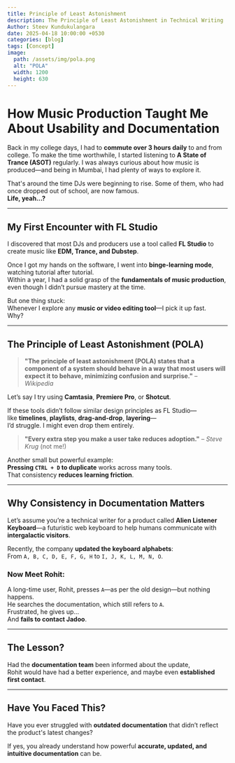 ```yaml
---
title: Principle of Least Astonishment
description: The Principle of Least Astonishment in Technical Writing
Author: Steev Kundukulangara
date: 2025-04-18 10:00:00 +0530
categories: [blog]
tags: [Concept]
image:
  path: /assets/img/pola.png
  alt: "POLA"
  width: 1200
  height: 630
---
```


# How Music Production Taught Me About Usability and Documentation

Back in my college days, I had to **commute over 3 hours daily** to and from college. To make the time worthwhile, I started listening to **A State of Trance (ASOT)** regularly. I was always curious about how music is produced—and being in Mumbai, I had plenty of ways to explore it.

That's around the time DJs were beginning to rise. Some of them, who had once dropped out of school, are now famous.  
**Life, yeah...?**

---

## My First Encounter with FL Studio

I discovered that most DJs and producers use a tool called **FL Studio** to create music like **EDM, Trance, and Dubstep**.

Once I got my hands on the software, I went into **binge-learning mode**, watching tutorial after tutorial.  
Within a year, I had a solid grasp of the **fundamentals of music production**, even though I didn’t pursue mastery at the time.

But one thing stuck:  
Whenever I explore any **music or video editing tool**—I pick it up fast.  
Why?

---

## The Principle of Least Astonishment (POLA)

> **"The principle of least astonishment (POLA) states that a component of a system should behave in a way that most users will expect it to behave, minimizing confusion and surprise."** – *Wikipedia*

Let’s say I try using **Camtasia**, **Premiere Pro**, or **Shotcut**.

If these tools didn’t follow similar design principles as FL Studio—  
like **timelines**, **playlists**, **drag-and-drop**, **layering**—  
I’d struggle. I might even drop them entirely.

> **"Every extra step you make a user take reduces adoption."** – *Steve Krug* (not me!)

Another small but powerful example:  
**Pressing `CTRL + D` to duplicate** works across many tools.  
That consistency **reduces learning friction**.

---

## Why Consistency in Documentation Matters

Let’s assume you’re a technical writer for a product called **Alien Listener Keyboard**—a futuristic web keyboard to help humans communicate with **intergalactic visitors**.

Recently, the company **updated the keyboard alphabets**:  
From `A, B, C, D, E, F, G, H` to `I, J, K, L, M, N, O`.

### Now Meet Rohit:

A long-time user, Rohit, presses `A`—as per the old design—but nothing happens.  
He searches the documentation, which still refers to `A`.  
Frustrated, he gives up...  
And **fails to contact Jadoo**.

---

## The Lesson?

Had the **documentation team** been informed about the update,  
Rohit would have had a better experience, and maybe even **established first contact**.

---

## Have You Faced This?

Have you ever struggled with **outdated documentation** that didn’t reflect the product's latest changes?

If yes, you already understand how powerful **accurate, updated, and intuitive documentation** can be.

